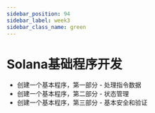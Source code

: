 ```yaml
---
sidebar_position: 94
sidebar_label: week3
sidebar_class_name: green
---
```



# Solana基础程序开发

- 创建一个基本程序，第一部分 - 处理指令数据
- 创建一个基本程序，第二部分 - 状态管理
- 创建一个基本程序，第三部分 - 基本安全和验证
